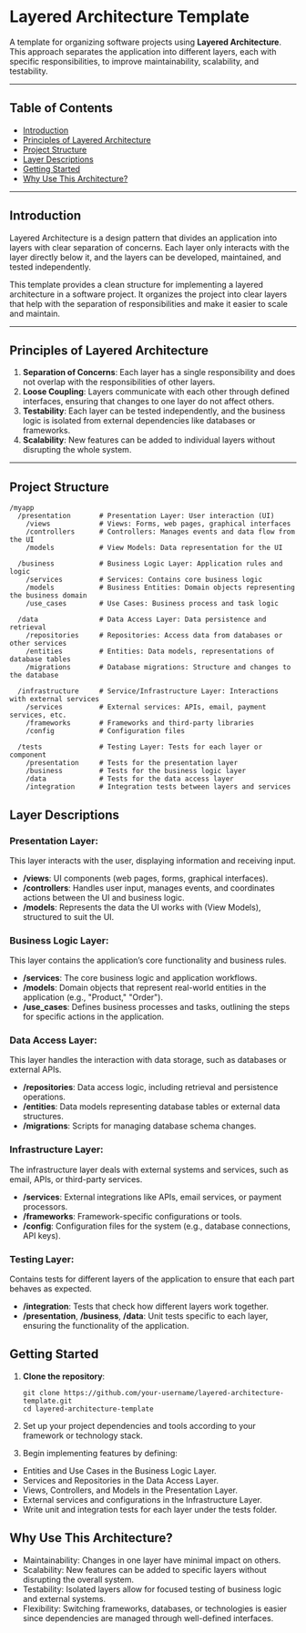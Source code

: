 # Layered Architecture Template

A template for organizing software projects using **Layered Architecture**. This approach separates the application into different layers, each with specific responsibilities, to improve maintainability, scalability, and testability.

---

## **Table of Contents**

- [Introduction](#introduction)
- [Principles of Layered Architecture](#principles-of-layered-architecture)
- [Project Structure](#project-structure)
- [Layer Descriptions](#layer-descriptions)
- [Getting Started](#getting-started)
- [Why Use This Architecture?](#why-use-this-architecture)

---

## **Introduction**

Layered Architecture is a design pattern that divides an application into layers with clear separation of concerns. Each layer only interacts with the layer directly below it, and the layers can be developed, maintained, and tested independently.

This template provides a clean structure for implementing a layered architecture in a software project. It organizes the project into clear layers that help with the separation of responsibilities and make it easier to scale and maintain.

---

## **Principles of Layered Architecture**

1. **Separation of Concerns**: Each layer has a single responsibility and does not overlap with the responsibilities of other layers.
2. **Loose Coupling**: Layers communicate with each other through defined interfaces, ensuring that changes to one layer do not affect others.
3. **Testability**: Each layer can be tested independently, and the business logic is isolated from external dependencies like databases or frameworks.
4. **Scalability**: New features can be added to individual layers without disrupting the whole system.

---

## **Project Structure**

```
/myapp
  /presentation       # Presentation Layer: User interaction (UI)
    /views            # Views: Forms, web pages, graphical interfaces
    /controllers      # Controllers: Manages events and data flow from the UI
    /models           # View Models: Data representation for the UI

  /business           # Business Logic Layer: Application rules and logic
    /services         # Services: Contains core business logic
    /models           # Business Entities: Domain objects representing the business domain
    /use_cases        # Use Cases: Business process and task logic

  /data               # Data Access Layer: Data persistence and retrieval
    /repositories     # Repositories: Access data from databases or other services
    /entities         # Entities: Data models, representations of database tables
    /migrations       # Database migrations: Structure and changes to the database

  /infrastructure     # Service/Infrastructure Layer: Interactions with external services
    /services         # External services: APIs, email, payment services, etc.
    /frameworks       # Frameworks and third-party libraries
    /config           # Configuration files

  /tests              # Testing Layer: Tests for each layer or component
    /presentation     # Tests for the presentation layer
    /business         # Tests for the business logic layer
    /data             # Tests for the data access layer
    /integration      # Integration tests between layers and services
```

## Layer Descriptions

### **Presentation Layer**:

This layer interacts with the user, displaying information and receiving input.
- **/views**: UI components (web pages, forms, graphical interfaces).
- **/controllers**: Handles user input, manages events, and coordinates actions between the UI and business logic.
- **/models**: Represents the data the UI works with (View Models), structured to suit the UI.

### **Business Logic Layer**:

This layer contains the application’s core functionality and business rules.
- **/services**: The core business logic and application workflows.
- **/models**: Domain objects that represent real-world entities in the application (e.g., "Product," "Order").
- **/use_cases**: Defines business processes and tasks, outlining the steps for specific actions in the application.

### **Data Access Layer**:

This layer handles the interaction with data storage, such as databases or external APIs.
- **/repositories**: Data access logic, including retrieval and persistence operations.
- **/entities**: Data models representing database tables or external data structures.
- **/migrations**: Scripts for managing database schema changes.

### **Infrastructure Layer**:

The infrastructure layer deals with external systems and services, such as email, APIs, or third-party services.
- **/services**: External integrations like APIs, email services, or payment processors.
- **/frameworks**: Framework-specific configurations or tools.
- **/config**: Configuration files for the system (e.g., database connections, API keys).

### **Testing Layer**:

Contains tests for different layers of the application to ensure that each part behaves as expected.
- **/integration**: Tests that check how different layers work together.
- **/presentation**, **/business**, **/data**: Unit tests specific to each layer, ensuring the functionality of the application.

## Getting Started

1. **Clone the repository**:

   ```
   git clone https://github.com/your-username/layered-architecture-template.git
   cd layered-architecture-template
    ```
   
2. Set up your project dependencies and tools according to your framework or technology stack.

3. Begin implementing features by defining:

- Entities and Use Cases in the Business Logic Layer.
- Services and Repositories in the Data Access Layer.
- Views, Controllers, and Models in the Presentation Layer.
- External services and configurations in the Infrastructure Layer.
- Write unit and integration tests for each layer under the tests folder.

##  **Why Use This Architecture?**

- Maintainability: Changes in one layer have minimal impact on others.
- Scalability: New features can be added to specific layers without disrupting the overall system.
- Testability: Isolated layers allow for focused testing of business logic and external systems.
- Flexibility: Switching frameworks, databases, or technologies is easier since dependencies are managed through well-defined interfaces.

